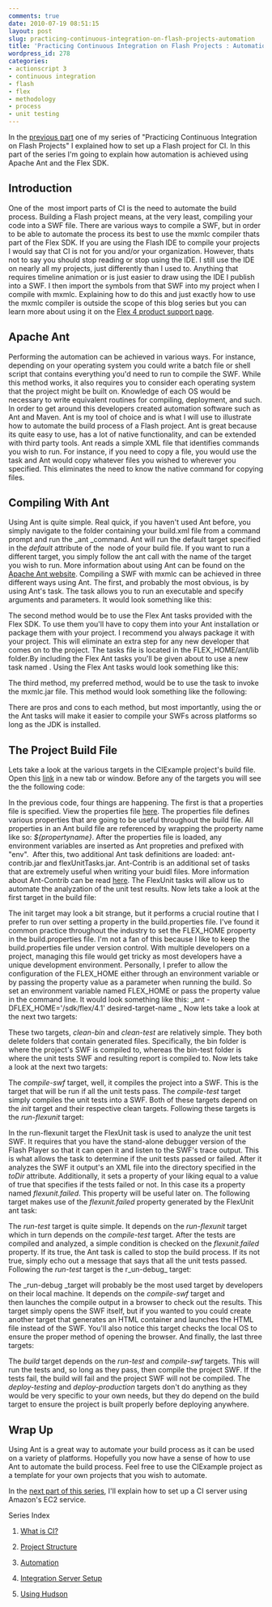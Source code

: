 ```yaml
---
comments: true
date: 2010-07-19 08:51:15
layout: post
slug: practicing-continuous-integration-on-flash-projects-automation
title: 'Practicing Continuous Integration on Flash Projects : Automation'
wordpress_id: 278
categories:
- actionscript 3
- continuous integration
- flash
- flex
- methodology
- process
- unit testing
---
```


In the [previous part](http://blog.nobien.net/2010/07/19/practicing-continuous-integration-on-flash-projects-project-structure/) one of my series of "Practicing Continuous Integration on Flash Projects" I explained how to set up a Flash project for CI. In this part of the series I'm going to explain how automation is achieved using Apache Ant and the Flex SDK.


## Introduction


One of the  most import parts of CI is the need to automate the build process. Building a Flash project means, at the very least, compiling your code into a SWF file. There are various ways to compile a SWF, but in order to be able to automate the process its best to use the mxmlc compiler thats part of the Flex SDK. If you are using the Flash IDE to compile your projects I would say that CI is not for you and/or your organization. However, thats not to say you should stop reading or stop using the IDE. I still use the IDE on nearly all my projects, just differently than I used to. Anything that requires timeline animation or is just easier to draw using the IDE I publish into a SWF. I then import the symbols from that SWF into my project when I compile with mxmlc. Explaining how to do this and just exactly how to use the mxmlc compiler is outside the scope of this blog series but you can learn more about using it on the [Flex 4 product support page](http://help.adobe.com/en_US/flex/using/index.html).




## Apache Ant


Performing the automation can be achieved in various ways. For instance, depending on your operating system you could write a batch file or shell script that contains everything you'd need to run to compile the SWF. While this method works, it also requires you to consider each operating system that the project might be built on. Knowledge of each OS would be necessary to write equivalent routines for compiling, deployment, and such. In order to get around this developers created automation software such as Ant and Maven. Ant is my tool of choice and is what I will use to illustrate how to automate the build process of a Flash project. Ant is great because its quite easy to use, has a lot of native functionality, and can be extended with third party tools. Ant reads a simple XML file that identifies commands you wish to run. For instance, if you need to copy a file, you would use the <copy> task and Ant would copy whatever files you wished to wherever you specified. This eliminates the need to know the native command for copying files.


## Compiling With Ant


Using Ant is quite simple. Real quick, if you haven't used Ant before, you simply navigate to the folder containing your build.xml file from a command prompt and run the _ant _command. Ant will run the default target specified in the _default_ attribute of the <project> node of your build file. If you want to run a different target, you simply follow the ant call with the name of the target you wish to run. More information about using Ant can be found on the [Apache Ant website](http://ant.apache.org). Compiling a SWF with mxmlc can be achieved in three different ways using Ant. The first, and probably the most obvious, is by using Ant's <exec> task. The <exec> task allows you to run an executable and specify arguments and parameters. It would look something like this:

The second method would be to use the Flex Ant tasks provided with the Flex SDK. To use them you'll have to copy them into your Ant installation or package them with your project. I recommend you always package it with your project. This will eliminate an extra step for any new developer that comes on to the project. The tasks file is located in the FLEX_HOME/ant/lib folder.By including the Flex Ant tasks you'll be given about to use a new task named <mxmlc>. Using the Flex Ant tasks would look something like this:    

The third method, my preferred method, would be to use the <java> task to invoke the mxmlc.jar file. This method would look something like the following:

There are pros and cons to each method, but most importantly, using the <mxmlc> or the <java> Ant tasks will make it easier to compile your SWFs across platforms so long as the JDK is installed.



## The Project Build File



Lets take a look at the various targets in the CIExample project's build file. Open this [link](http://code.google.com/p/ci-example/source/browse/trunk/build.xml) in a new tab or window.  Before any of the targets you will see the the following code:
 

In the previous code, four things are happening. The first is that a properties file is specified. View the properties file [here](http://code.google.com/p/ci-example/source/browse/trunk/build.properties). The properties file defines various properties that are going to be useful throughout the build file. All properties in an Ant build file are referenced by wrapping the property name like so: _${propertyname}_. After the properties file is loaded, any environment variables are inserted as Ant propreties and prefixed with "env".  After this, two additional Ant task definitions are loaded: ant-contrib.jar and flexUnitTasks.jar. Ant-Contrib is an additional set of tasks that are extremely useful when writing your buidl files. More information about Ant-Contrib can be read [here](http://ant-contrib.sourceforge.net/). The FlexUnit tasks will allow us to automate the analyzation of the unit test results. Now lets take a look at the first target in the build file:

The init target may look a bit strange, but it performs a crucial routine that I prefer to run over setting a property in the build.properties file. I've found it common practice throughout the industry to set the FLEX_HOME property in the build.properties file. I'm not a fan of this because I like to keep the build.properties file under version control. With multiple developers on a project, managing this file would get tricky as most developers have a unique development environment. Personally, I prefer to allow the configuration of the FLEX_HOME either through an environment variable or by passing the property value as a parameter when running the build. So set an environment variable named FLEX_HOME or pass the property value in the command line. It would look something like this:  _ant -DFLEX_HOME='/sdk/flex/4.1' desired-target-name _ Now lets take a look at the next two targets:  

These two targets, _clean-bin_ and _clean-test_ are relatively simple. They both delete folders that contain generated files. Specifically, the bin folder is where the project's SWF is compiled to, whereas the bin-test folder is where the unit tests SWF and resulting report is compiled to. Now lets take a look at the next two targets:

The _compile-swf_ target, well, it compiles the project into a SWF. This is the target that will be run if all the unit tests pass. The _compile-test_ target simply compiles the unit tests into a SWF. Both of these targets depend on the _init_ target and their respective clean targets. Following these targets is the _run-flexunit_ target:  

In the run-flexunit target the FlexUnit task is used to analyze the unit test SWF. It requires that you have the stand-alone debugger version of the Flash Player so that it can open it and listen to the SWF's trace output. This is what allows the task to determine if the unit tests passed or failed. After it analyzes the SWF it output's an XML file into the directory specified in the _toDir_ attribute. Additionally, it sets a property of your liking equal to a value of true that specifies if the tests failed or not. In this case its a property named _flexunit.failed_. This property will be useful later on. The following target makes use of the _flexunit.failed_ property generated by the FlexUnit ant task:

The _run-test_ target is quite simple. It depends on the _run-flexunit_ target which in turn depends on the _compile-test_ target. After the tests are compiled and analyzed, a simple condition is checked on the _flexunit.failed_ property. If its true, the Ant <fail> task is called to stop the build process. If its not true, simply echo out a message that says that all the unit tests passed. Following the _run-test_ target is the r_un-debug_ target:  

The _run-debug _target will probably be the most used target by developers on their local machine. It depends on the _compile-swf_ target and then launches the compile output in a browser to check out the results. This target simply opens the SWF itself, but if you wanted to you could create another target that generates an HTML container and launches the HTML file instead of the SWF. You'll also notice this target checks the local OS to ensure the proper method of opening the browser. And finally, the last three targets:



The _build_ target depends on the _run-test_ and _compile-swf_ targets. This will run the tests and, so long as they pass, then compile the project SWF. If the tests fail, the build will fail and the project SWF will not be compiled. The _deploy-testing_ and _deploy-production_ targets don't do anything as they would be very specific to your own needs, but they do depend on the build target to ensure the project is built properly before deploying anywhere.


## Wrap Up


Using Ant is a great way to automate your build process as it can be used on a variety of platforms. Hopefully you now have a sense of how to use Ant to automate the build process. Feel free to use the CIExample project as a template for your own projects that you wish to automate.

In the [next part of this series](http://blog.nobien.net/2010/07/19/practicing-continuous-integration-on-flash-projects-integration-server-setup/), I'll explain how to set up a CI server using Amazon's EC2 service.

Series Index



	
  1. [What is CI?](http://blog.nobien.net/2010/07/18/practicing-continuous-integration-on-flash-projects-what-is-ci/)

	
  2. [Project Structure](http://blog.nobien.net/2010/07/19/practicing-continuous-integration-on-flash-projects-project-structure/)

	
  3. [Automation](http://blog.nobien.net/2010/07/19/practicing-continuous-integration-on-flash-projects-automation/)

	
  4. [Integration Server Setup](http://blog.nobien.net/2010/07/19/practicing-continuous-integration-on-flash-projects-integration-server-setup/)

	
  5. [Using Hudson](http://blog.nobien.net/2010/07/19/practicing-continuous-integration-on-flash-projects-using-hudson/)


